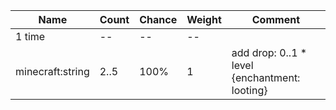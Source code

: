 | Name             | Count | Chance | Weight | Comment                                       |
| ---------------- | ----- | ------ | ------ | --------------------------------------------- |
| 1 time           |    -- |     -- |     -- |                                               |
| minecraft:string |  2..5 |   100% |      1 | add drop: 0..1 * level {enchantment: looting} |
